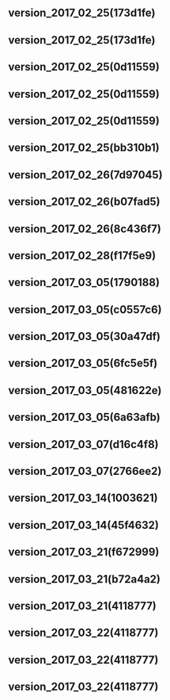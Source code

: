 ## version_2017_02_25(173d1fe)
## version_2017_02_25(173d1fe)
## version_2017_02_25(0d11559)
## version_2017_02_25(0d11559)
## version_2017_02_25(0d11559)
## version_2017_02_25(bb310b1)
## version_2017_02_26(7d97045)
## version_2017_02_26(b07fad5)
## version_2017_02_26(8c436f7)
## version_2017_02_28(f17f5e9)
## version_2017_03_05(1790188)
## version_2017_03_05(c0557c6)
## version_2017_03_05(30a47df)
## version_2017_03_05(6fc5e5f)
## version_2017_03_05(481622e)
## version_2017_03_05(6a63afb)
## version_2017_03_07(d16c4f8)
## version_2017_03_07(2766ee2)
## version_2017_03_14(1003621)
## version_2017_03_14(45f4632)
## version_2017_03_21(f672999)
## version_2017_03_21(b72a4a2)
## version_2017_03_21(4118777)
## version_2017_03_22(4118777)
## version_2017_03_22(4118777)
## version_2017_03_22(4118777)
